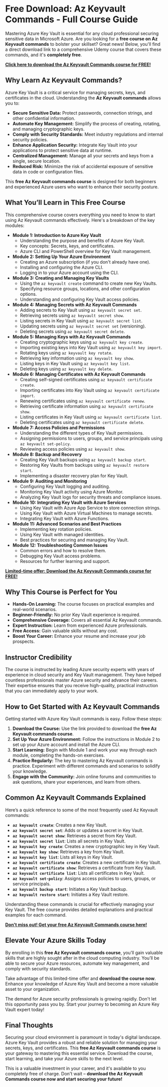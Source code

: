 # Free Download: Az Keyvault Commands - Full Course Guide

Mastering Azure Key Vault is essential for any cloud professional securing sensitive data in Microsoft Azure. Are you looking for a **free course on Az Keyvault commands** to bolster your skillset? Great news! Below, you'll find a direct download link to a comprehensive Udemy course that covers these commands, and it's **completely free**.

[**Click here to download the Az Keyvault Commands course for FREE!**](https://udemywork.com/az-keyvault-commands)

## Why Learn Az Keyvault Commands?

Azure Key Vault is a critical service for managing secrets, keys, and certificates in the cloud. Understanding the **Az Keyvault commands** allows you to:

*   **Secure Sensitive Data:** Protect passwords, connection strings, and other confidential information.
*   **Automate Key Management:** Simplify the process of creating, rotating, and managing cryptographic keys.
*   **Comply with Security Standards:** Meet industry regulations and internal security policies.
*   **Enhance Application Security:** Integrate Key Vault into your applications to protect sensitive data at runtime.
*   **Centralized Management:** Manage all your secrets and keys from a single, secure location.
*   **Reduced Risk:** Minimize the risk of accidental exposure of sensitive data in code or configuration files.

This **free Az Keyvault commands course** is designed for both beginners and experienced Azure users who want to enhance their security posture.

## What You’ll Learn in This Free Course

This comprehensive course covers everything you need to know to start using Az Keyvault commands effectively. Here's a breakdown of the key modules:

*   **Module 1: Introduction to Azure Key Vault**
    *   Understanding the purpose and benefits of Azure Key Vault.
    *   Key concepts: Secrets, keys, and certificates.
    *   Azure CLI and PowerShell overview for Key Vault management.
*   **Module 2: Setting Up Your Azure Environment**
    *   Creating an Azure subscription (if you don't already have one).
    *   Installing and configuring the Azure CLI.
    *   Logging in to your Azure account using the CLI.
*   **Module 3: Creating and Managing Key Vaults**
    *   Using the `az keyvault create` command to create new Key Vaults.
    *   Specifying resource groups, locations, and other configuration options.
    *   Understanding and configuring Key Vault access policies.
*   **Module 4: Managing Secrets with Az Keyvault Commands**
    *   Adding secrets to Key Vault using `az keyvault secret set`.
    *   Retrieving secrets using `az keyvault secret show`.
    *   Listing secrets in Key Vault using `az keyvault secret list`.
    *   Updating secrets using `az keyvault secret set` (versioning).
    *   Deleting secrets using `az keyvault secret delete`.
*   **Module 5: Managing Keys with Az Keyvault Commands**
    *   Creating cryptographic keys using `az keyvault key create`.
    *   Importing existing keys into Key Vault using `az keyvault key import`.
    *   Rotating keys using `az keyvault key rotate`.
    *   Retrieving key information using `az keyvault key show`.
    *   Listing keys in Key Vault using `az keyvault key list`.
    *   Deleting keys using `az keyvault key delete`.
*   **Module 6: Managing Certificates with Az Keyvault Commands**
    *   Creating self-signed certificates using `az keyvault certificate create`.
    *   Importing certificates into Key Vault using `az keyvault certificate import`.
    *   Renewing certificates using `az keyvault certificate renew`.
    *   Retrieving certificate information using `az keyvault certificate show`.
    *   Listing certificates in Key Vault using `az keyvault certificate list`.
    *   Deleting certificates using `az keyvault certificate delete`.
*   **Module 7: Access Policies and Permissions**
    *   Understanding the different types of Key Vault permissions.
    *   Assigning permissions to users, groups, and service principals using `az keyvault set-policy`.
    *   Reviewing access policies using `az keyvault show`.
*   **Module 8: Backup and Recovery**
    *   Creating Key Vault backups using `az keyvault backup start`.
    *   Restoring Key Vaults from backups using `az keyvault restore start`.
    *   Implementing a disaster recovery plan for Key Vault.
*   **Module 9: Auditing and Monitoring**
    *   Configuring Key Vault logging and auditing.
    *   Monitoring Key Vault activity using Azure Monitor.
    *   Analyzing Key Vault logs for security threats and compliance issues.
*   **Module 10: Integrating Key Vault with Azure Services**
    *   Using Key Vault with Azure App Service to store connection strings.
    *   Using Key Vault with Azure Virtual Machines to manage secrets.
    *   Integrating Key Vault with Azure Functions.
*   **Module 11: Advanced Scenarios and Best Practices**
    *   Implementing key rotation policies.
    *   Using Key Vault with managed identities.
    *   Best practices for securing and managing Key Vault.
*   **Module 12: Troubleshooting Common Issues**
    *   Common errors and how to resolve them.
    *   Debugging Key Vault access problems.
    *   Resources for further learning and support.

[**Limited-time offer: Download the Az Keyvault Commands course for FREE!**](https://udemywork.com/az-keyvault-commands)

## Why This Course is Perfect for You

*   **Hands-On Learning:** The course focuses on practical examples and real-world scenarios.
*   **Beginner-Friendly:** No prior Key Vault experience is required.
*   **Comprehensive Coverage:** Covers all essential Az Keyvault commands.
*   **Expert Instruction:** Learn from experienced Azure professionals.
*   **Free Access:** Gain valuable skills without any cost.
*   **Boost Your Career:** Enhance your resume and increase your job prospects.

## Instructor Credibility

The course is instructed by leading Azure security experts with years of experience in cloud security and Key Vault management. They have helped countless professionals master Azure security and advance their careers. Their expertise ensures that you receive high-quality, practical instruction that you can immediately apply to your work.

## How to Get Started with Az Keyvault Commands

Getting started with Azure Key Vault commands is easy. Follow these steps:

1.  **Download the Course:** Use the link provided to download the **free Az Keyvault commands course**.
2.  **Set Up Your Azure Environment:** Follow the instructions in Module 2 to set up your Azure account and install the Azure CLI.
3.  **Start Learning:** Begin with Module 1 and work your way through each module, completing the hands-on exercises.
4.  **Practice Regularly:** The key to mastering Az Keyvault commands is practice. Experiment with different commands and scenarios to solidify your knowledge.
5.  **Engage with the Community:** Join online forums and communities to ask questions, share your experiences, and learn from others.

## Common Az Keyvault Commands Explained

Here’s a quick reference to some of the most frequently used Az Keyvault commands:

*   **`az keyvault create`**: Creates a new Key Vault.
*   **`az keyvault secret set`**: Adds or updates a secret in Key Vault.
*   **`az keyvault secret show`**: Retrieves a secret from Key Vault.
*   **`az keyvault secret list`**: Lists all secrets in Key Vault.
*   **`az keyvault key create`**: Creates a new cryptographic key in Key Vault.
*   **`az keyvault key show`**: Retrieves a key from Key Vault.
*   **`az keyvault key list`**: Lists all keys in Key Vault.
*   **`az keyvault certificate create`**: Creates a new certificate in Key Vault.
*   **`az keyvault certificate show`**: Retrieves a certificate from Key Vault.
*   **`az keyvault certificate list`**: Lists all certificates in Key Vault.
*   **`az keyvault set-policy`**: Assigns access policies to users, groups, or service principals.
*   **`az keyvault backup start`**: Initiates a Key Vault backup.
*   **`az keyvault restore start`**: Initiates a Key Vault restore.

Understanding these commands is crucial for effectively managing your Key Vault. The free course provides detailed explanations and practical examples for each command.

[**Don't miss out! Get your free Az Keyvault Commands course here!**](https://udemywork.com/az-keyvault-commands)

## Elevate Your Azure Skills Today

By enrolling in this **free Az Keyvault commands course**, you’ll gain valuable skills that are highly sought after in the cloud computing industry. You’ll be able to secure your Azure resources, automate key management, and comply with security standards.

Take advantage of this limited-time offer and **download the course now**. Enhance your knowledge of Azure Key Vault and become a more valuable asset to your organization.

The demand for Azure security professionals is growing rapidly. Don't let this opportunity pass you by. Start your journey to becoming an Azure Key Vault expert today!

## Final Thoughts

Securing your cloud environment is paramount in today's digital landscape. Azure Key Vault provides a robust and reliable solution for managing your secrets, keys, and certificates. This **free Az Keyvault commands course** is your gateway to mastering this essential service. Download the course, start learning, and take your Azure skills to the next level.

This is a valuable investment in your career, and it's available to you completely free of charge. Don't wait – **download the Az Keyvault Commands course now and start securing your future!**
